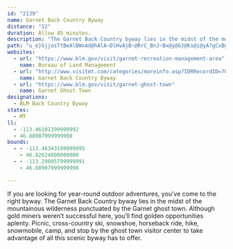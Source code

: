 ```yaml
---
id: "2139"
name: Garnet Back Country Byway
distance: "12"
duration: Allow 45 minutes.
description: "The Garnet Back Country byway lies in the midst of the mountainous wilderness punctuated by the Garnet ghost town. Picnic, cross-country ski, snowshoe, horseback ride, hike, snowmobile, camp, and stop by the ghost town visitor center to take advantage of all this scenic byway has to offer."
path: "u_e}GjjosTtBeAlBWxAd@hAlA~DlHvAjB~@RrC_BnJ~Bx@y@G}@Ks@i@yA?gCxBgDhCgBl@w@~@g@fJi@hBAbBw@RiAYkCo@gDIyBwA{DFqBTaC|FyI|ByChAa@xCF~Bs@rAsCfCyAjAGjD`BrBb@`CiApA_CfAoA`AYnARbDfCpBp@`BnAx@Nv@YbAeAzCgGBeBu@{EmA}V_AeEc@mDBgGo@sHn@_[XmECuJJ}BVuA|FmNr@aFSqB_EwPQ{APcBzAgChAsA^mAToHk@}HR{C?mC~@{Cx@wAfGgAlDwCdCgBbF{A`CmCt@o@vANhEzA`G{@xAkBhBuD@_DRaCxAk@rA?zK{QvC_BtAmA|@yBhGeGTa@\\k@R{Ij@oAnAo@fDMbCj@fAlCj@lCbDjE|@`@nCd@lBk@d@{BQkBq@mAKeBx@yFo@cBeA_AG}Ab@mB~@aBhEsBvJLzAmBnA{IJcBAu@YoHYwDOg@cAgASk@Ek@HgFH{@No@Za@`@Qj@JhBfAr@SPk@Nu@VyC?mAMiAu@{Bn@sB`@e@v@G|@LdExA|@KlBg@fHuDr@OnE{Ch@SlBCh@Ih@]NWTiAHyDOgAOk@cAqAUg@OsDIyEUgCm@gDKeB~@aHDaA_@mGk@iBg@s@e@_BcAaHOg@_AeAsCgFWs@Am@PyCGyA]}@_@a@{AkCc@iEOc@iAaAM_@UuAb@sHd@yAbAeA^_A|AoJ?sBJyARk@dB_Al@gAJs@JmBGiAsAuEYyA?mCZgANK|EsAf@qAXiCn@yDx@sDlCsDdB}Cr@cDSgDEqC|AwP@sBiBqF_AoDOmDHwBd@uEOqA_@aBcBmDwB_DLkBn@o@hEeCfCmBr@mA_@gIJkAn@sA~@_AbDrBzAJb@mAh@KtE`E|AGDqCdAaCnAgBf@_@NqAmAgB_AgC}@s@uAwDhAm@t@MRkBvBsAZuAXiDb@uC}AyAyAa@}@q@_Be@mBeAuAoD_BwH]wBl@k@~A?l@w@ZoBEyDi@sD?}B^uEXmA~@KbB?b@e@ScCDcEXaCb@kA|CmAPkAHwCYwCKeDDgBh@eBDuD\\kEC{DNaDd@kBkAgAc@qBEiDh@eBbBmAj@}Bx@aCNqAeAg@"
websites:
  - url: "https://www.blm.gov/visit/garnet-recreation-management-area"
    name: Bureau of Land Management
  - url: "http://www.visitmt.com/categories/moreinfo.asp?IDRRecordID=7008&siteid=1"
    name: Garnet Back Country Byway
  - url: "https://www.blm.gov/visit/garnet-ghost-town"
    name: Garnet Ghost Town
designations:
  - BLM Back Country Byway
states:
  - MT
ll:
  - -113.46101399999992
  - 46.88907999999998
bounds:
  - - -113.46343199999995
    - 46.82624800000008
  - - -113.29895799999991
    - 46.88907999999998

---
```


If you are looking for year-round outdoor adventures, you’ve come to the right byway. The Garnet Back Country byway lies in the midst of the mountainous wilderness punctuated by the Garnet ghost town. Although gold miners weren’t successful here, you’ll find golden opportunities aplenty. Picnic, cross-country ski, snowshoe, horseback ride, hike, snowmobile, camp, and stop by the ghost town visitor center to take advantage of all this scenic byway has to offer.
